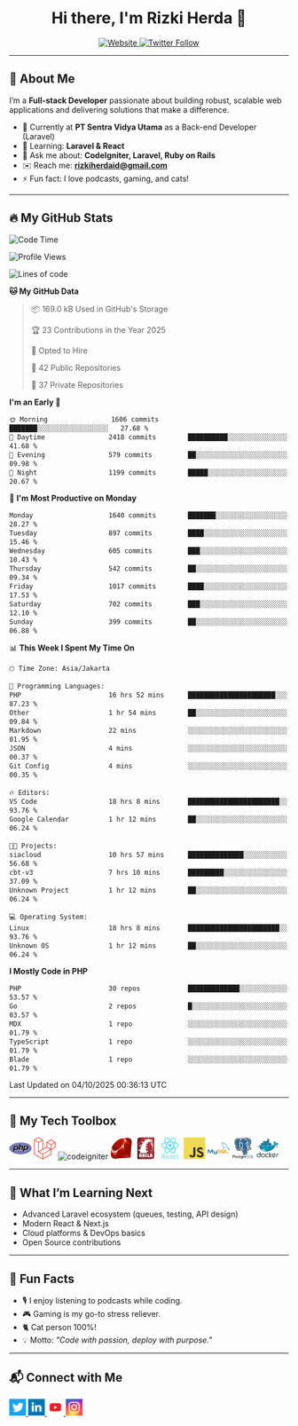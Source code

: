 <!-- Standout Profile README for RizkiHerdaID -->

<h1 align="center">Hi there, I'm Rizki Herda 👋</h1>

<p align="center">
  <a href="https://rizkiherdaid.github.io/">
    <img alt="Website" src="https://img.shields.io/website?label=RizkiHerdaID&style=for-the-badge&url=https%3A%2F%2Frizkiherdaid.github.io">
  </a>
  <a href="https://twitter.com/RizkiHerdaID">
    <img alt="Twitter Follow" src="https://img.shields.io/twitter/follow/RizkiHerdaID?color=1DA1F2&logo=twitter&style=for-the-badge">
  </a>
</p>

---

## 🚀 About Me

I’m a **Full-stack Developer** passionate about building robust, scalable web applications and delivering solutions that make a difference.

- 🏢 Currently at **PT Sentra Vidya Utama** as a Back-end Developer (Laravel)
- 🌱 Learning: **Laravel & React**
- 💬 Ask me about: **CodeIgniter, Laravel, Ruby on Rails**
- ✉️ Reach me: **rizkiherdaid@gmail.com**
- ⚡ Fun fact: I love podcasts, gaming, and cats!

---

## 🔥 My GitHub Stats

<!--START_SECTION:waka-->
![Code Time](http://img.shields.io/badge/Code%20Time-4%2C325%20hrs%2031%20mins-blue)

![Profile Views](http://img.shields.io/badge/Profile%20Views-1-blue)

![Lines of code](https://img.shields.io/badge/From%20Hello%20World%20I%27ve%20Written-32.3%20million%20lines%20of%20code-blue)

**🐱 My GitHub Data** 

> 📦 169.0 kB Used in GitHub's Storage 
 > 
> 🏆 23 Contributions in the Year 2025
 > 
> 💼 Opted to Hire
 > 
> 📜 42 Public Repositories 
 > 
> 🔑 37 Private Repositories 
 > 
**I'm an Early 🐤** 

```text
🌞 Morning                1606 commits        ███████░░░░░░░░░░░░░░░░░░   27.68 % 
🌆 Daytime                2418 commits        ██████████░░░░░░░░░░░░░░░   41.68 % 
🌃 Evening                579 commits         ██░░░░░░░░░░░░░░░░░░░░░░░   09.98 % 
🌙 Night                  1199 commits        █████░░░░░░░░░░░░░░░░░░░░   20.67 % 
```
📅 **I'm Most Productive on Monday** 

```text
Monday                   1640 commits        ███████░░░░░░░░░░░░░░░░░░   28.27 % 
Tuesday                  897 commits         ████░░░░░░░░░░░░░░░░░░░░░   15.46 % 
Wednesday                605 commits         ███░░░░░░░░░░░░░░░░░░░░░░   10.43 % 
Thursday                 542 commits         ██░░░░░░░░░░░░░░░░░░░░░░░   09.34 % 
Friday                   1017 commits        ████░░░░░░░░░░░░░░░░░░░░░   17.53 % 
Saturday                 702 commits         ███░░░░░░░░░░░░░░░░░░░░░░   12.10 % 
Sunday                   399 commits         ██░░░░░░░░░░░░░░░░░░░░░░░   06.88 % 
```


📊 **This Week I Spent My Time On** 

```text
🕑︎ Time Zone: Asia/Jakarta

💬 Programming Languages: 
PHP                      16 hrs 52 mins      ██████████████████████░░░   87.23 % 
Other                    1 hr 54 mins        ██░░░░░░░░░░░░░░░░░░░░░░░   09.84 % 
Markdown                 22 mins             ░░░░░░░░░░░░░░░░░░░░░░░░░   01.95 % 
JSON                     4 mins              ░░░░░░░░░░░░░░░░░░░░░░░░░   00.37 % 
Git Config               4 mins              ░░░░░░░░░░░░░░░░░░░░░░░░░   00.35 % 

🔥 Editors: 
VS Code                  18 hrs 8 mins       ███████████████████████░░   93.76 % 
Google Calendar          1 hr 12 mins        ██░░░░░░░░░░░░░░░░░░░░░░░   06.24 % 

🐱‍💻 Projects: 
siacloud                 10 hrs 57 mins      ██████████████░░░░░░░░░░░   56.68 % 
cbt-v3                   7 hrs 10 mins       █████████░░░░░░░░░░░░░░░░   37.09 % 
Unknown Project          1 hr 12 mins        ██░░░░░░░░░░░░░░░░░░░░░░░   06.24 % 

💻 Operating System: 
Linux                    18 hrs 8 mins       ███████████████████████░░   93.76 % 
Unknown OS               1 hr 12 mins        ██░░░░░░░░░░░░░░░░░░░░░░░   06.24 % 
```

**I Mostly Code in PHP** 

```text
PHP                      30 repos            █████████████░░░░░░░░░░░░   53.57 % 
Go                       2 repos             █░░░░░░░░░░░░░░░░░░░░░░░░   03.57 % 
MDX                      1 repo              ░░░░░░░░░░░░░░░░░░░░░░░░░   01.79 % 
TypeScript               1 repo              ░░░░░░░░░░░░░░░░░░░░░░░░░   01.79 % 
Blade                    1 repo              ░░░░░░░░░░░░░░░░░░░░░░░░░   01.79 % 
```




 Last Updated on 04/10/2025 00:36:13 UTC
<!--END_SECTION:waka-->

---

## 🧰 My Tech Toolbox

<p align="left">
  <img src="https://raw.githubusercontent.com/devicons/devicon/master/icons/php/php-original.svg" alt="php" width="40" height="40"/>
  <img src="https://raw.githubusercontent.com/devicons/devicon/refs/heads/master/icons/laravel/laravel-original.svg" alt="laravel" width="40" height="40"/>
  <img src="https://cdn.worldvectorlogo.com/logos/codeigniter.svg" alt="codeigniter" width="40" height="40"/>
  <img src="https://raw.githubusercontent.com/devicons/devicon/master/icons/ruby/ruby-original.svg" alt="ruby" width="40" height="40"/>
  <img src="https://raw.githubusercontent.com/devicons/devicon/master/icons/rails/rails-original-wordmark.svg" alt="rails" width="40" height="40"/>
  <img src="https://raw.githubusercontent.com/devicons/devicon/master/icons/react/react-original-wordmark.svg" alt="react" width="40" height="40"/>
  <img src="https://raw.githubusercontent.com/devicons/devicon/master/icons/javascript/javascript-original.svg" alt="javascript" width="40" height="40"/>
  <img src="https://raw.githubusercontent.com/devicons/devicon/master/icons/mysql/mysql-original-wordmark.svg" alt="mysql" width="40" height="40"/>
  <img src="https://raw.githubusercontent.com/devicons/devicon/master/icons/postgresql/postgresql-original-wordmark.svg" alt="postgresql" width="40" height="40"/>
  <img src="https://raw.githubusercontent.com/devicons/devicon/master/icons/docker/docker-original-wordmark.svg" alt="docker" width="40" height="40"/>
  <!-- Add more icons as needed -->
</p>

---

## 🌱 What I’m Learning Next

- Advanced Laravel ecosystem (queues, testing, API design)
- Modern React & Next.js
- Cloud platforms & DevOps basics
- Open Source contributions

---

## 🎉 Fun Facts

- 🎙️ I enjoy listening to podcasts while coding.
- 🎮 Gaming is my go-to stress reliever.
- 🐈 Cat person 100%!
- 💡 Motto: _"Code with passion, deploy with purpose."_

---

## 📬 Connect with Me

<p align="left">
  <a href="https://twitter.com/RizkiHerdaID" target="_blank">
    <img alt="Twitter" src="https://raw.githubusercontent.com/edent/SuperTinyIcons/master/images/svg/twitter.svg" width="30" />
  </a>
  <a href="https://linkedin.com/in/RizkiHerdaID" target="_blank">
    <img alt="LinkedIn" src="https://raw.githubusercontent.com/edent/SuperTinyIcons/master/images/svg/linkedin.svg" width="30" />
  </a>
  <a href="https://www.youtube.com/channel/UCUCmGb5NJcm3xWB4xDliZ_Q" target="_blank">
    <img alt="YouTube" src="https://raw.githubusercontent.com/edent/SuperTinyIcons/master/images/svg/youtube.svg" width="30" />
  </a>
  <a href="https://instagram.com/RizkiHerdaID" target="_blank">
    <img alt="Instagram" src="https://raw.githubusercontent.com/edent/SuperTinyIcons/master/images/svg/instagram.svg" width="30" />
  </a>
</p>
